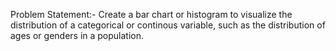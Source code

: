 Problem Statement:- Create a bar chart or histogram to visualize the distribution of a categorical or continous variable, such as the distribution of ages or genders in a population.

